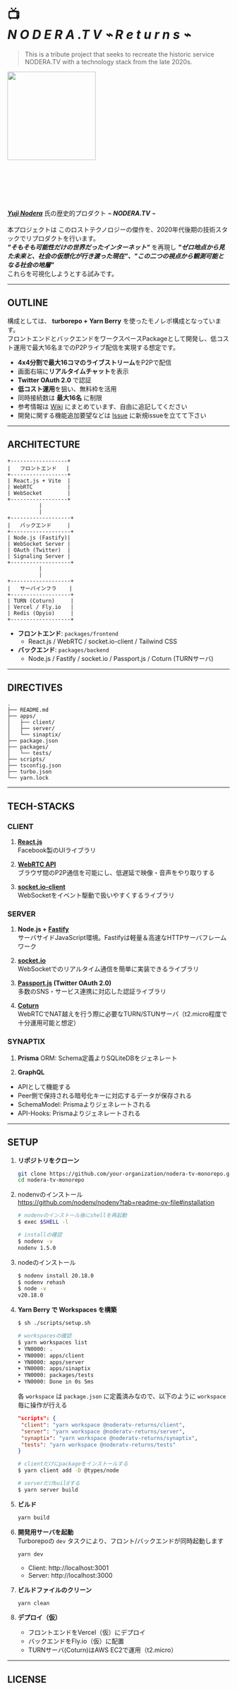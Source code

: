 ### 　
### 　

# 📺<br />_**N O D E R A .T V** ⌁ R e t u r n s ⌁_

> This is a tribute project that seeks to recreate the historic service NODERA.TV with a technology stack from the late 2020s.

<img src="https://github.com/user-attachments/assets/8562305e-b8b2-496c-a98c-e091ad93caef" width="200">

### 　
### 　

_**[Yuji Nodera](https://github.com/yujinodera)**_ 氏の歴史的プロダクト ⌁ _**NODERA.TV**_ ⌁<br /><br />
本プロジェクトは このロストテクノロジーの傑作を、2020年代後期の技術スタックでリプロダクトを行います。<br />
_**"そもそも可能性だけの世界だったインターネット"**_ を再現し _**"ゼロ地点から見た未来と、社会の仮想化が行き渡った現在"、"この二つの視点から観測可能となる社会の地層"**_<br />
これらを可視化しようとする試みです。

---

## OUTLINE

構成としては、 **turborepo + Yarn Berry** を使ったモノレポ構成となっています。  
フロントエンドとバックエンドをワークスペースPackageとして開発し、低コスト運用で最大16名までのP2Pライブ配信を実現する想定です。

- **4x4分割で最大16コマのライブストリーム**をP2Pで配信
- 画面右端に**リアルタイムチャット**を表示
- **Twitter OAuth 2.0** で認証
- **低コスト運用**を狙い、無料枠を活用
- 同時接続数は **最大16名** に制限
- 参考情報は [Wiki](https://github.com/vvvvise/return-of-noderatv/wiki) にまとめています、自由に追記してください
- 開発に関する機能追加要望などは [Issue](https://github.com/vvvvise/return-of-noderatv/issues) に新規issueを立てて下さい

---

## ARCHITECTURE

```plaintext
+------------------+
|   フロントエンド   |
+------------------+
| React.js + Vite  |
| WebRTC           |
| WebSocket        |
+------------------+
          |
          |
+-------------------+
|   バックエンド     |
+-------------------+
| Node.js (Fastify)|
| WebSocket Server |
| OAuth (Twitter)  |
| Signaling Server |
+-------------------+
          |
          |
+-------------------+
|   サーバインフラ    |
+-------------------+
| TURN (Coturn)     |
| Vercel / Fly.io   |
| Redis (Opyio)     |
+-------------------+
```

- **フロントエンド**: `packages/frontend`
  - React.js / WebRTC / socket.io-client / Tailwind CSS
- **バックエンド**: `packages/backend`
  - Node.js / Fastify / socket.io / Passport.js / Coturn (TURNサーバ)

---

## DIRECTIVES

```
.
├── README.md
├── apps/
│   ├── client/
│   ├── server/
│   └── sinaptix/
├── package.json
├── packages/
│   └── tests/
├── scripts/
├── tsconfig.json
├── turbo.json
└── yarn.lock
```

---

## TECH-STACKS

### CLIENT

1. **[React.js](https://ja.react.dev/)**  
   Facebook製のUIライブラリ

2. **[WebRTC API](https://webrtc.org/?hl=ja)**  
   ブラウザ間のP2P通信を可能にし、低遅延で映像・音声をやり取りする

3. **[socket.io-client](https://socket.io/docs/)**  
   WebSocketをイベント駆動で扱いやすくするライブラリ

### SERVER

1. **Node.js + [Fastify](https://fastify.dev/)**  
   サーバサイドJavaScript環境。Fastifyは軽量＆高速なHTTPサーバフレームワーク

2. **[socket.io](https://socket.io/docs/)**  
   WebSocketでのリアルタイム通信を簡単に実装できるライブラリ

4. **[Passport.js](https://www.passportjs.org/) (Twitter OAuth 2.0)**  
   多数のSNS・サービス連携に対応した認証ライブラリ

5. **[Coturn](https://github.com/coturn/coturn)**  
   WebRTCでNAT越えを行う際に必要なTURN/STUNサーバ（t2.micro程度で十分運用可能と想定）

### SYNAPTIX

1. **Prisma**
  ORM: Schema定義よりSQLiteDBをジェネレート

2. **GraphQL**
  - APIとして機能する
  - Peer側で保持される暗号化キーに対応するデータが保存される
  - SchemaModel: Prismaよりジェネレートされる
  - API-Hooks: Prismaよりジェネレートされる

---

## SETUP

1. **リポジトリをクローン**

   ```bash
   git clone https://github.com/your-organization/nodera-tv-monorepo.git
   cd nodera-tv-monorepo
   ```

2. nodenvのインストール<br />
   https://github.com/nodenv/nodenv?tab=readme-ov-file#installation

   ```bash
   # nodenvのインストール後にshellを再起動
   $ exec $SHELL -l

   # installの確認
   $ nodenv -v
   nodenv 1.5.0
   ```

4. nodeのインストール
   ```bash
   $ nodenv install 20.18.0
   $ nodenv rehash
   $ node -v
   v20.18.0
   ```

2. **Yarn Berry で Workspaces を構築**

   ```bash
   $ sh ./scripts/setup.sh

   # workspacesの確認
   $ yarn workspaces list
   ➤ YN0000: .
   ➤ YN0000: apps/client
   ➤ YN0000: apps/server
   ➤ YN0000: apps/sinaptix
   ➤ YN0000: packages/tests
   ➤ YN0000: Done in 0s 5ms
   ```

   各 `workspace` は `package.json` に定義済みなので、以下のように `workspace` 毎に操作が行える

   ```json
   "scripts": {
    "client": "yarn workspace @noderatv-returns/client",
    "server": "yarn workspace @noderatv-returns/server",
    "synaptix": "yarn workspace @noderatv-returns/synaptix",
    "tests": "yarn workspace @noderatv-returns/tests"
   }
   ```

   ```bash
   # clientだけにpackageをインストールする
   $ yarn client add -D @types/node

   # serverだけbuildする
   $ yarn server build
   ```

4. **ビルド**

   ```bash
   yarn build
   ```

5. **開発用サーバを起動**  
   Turborepoの `dev` タスクにより、フロント/バックエンドが同時起動します

   ```bash
   yarn dev
   ```

   - Client: http://localhost:3001
   - Server: http://localhost:3000

6. **ビルドファイルのクリーン**

   ```bash
   yarn clean
   ```

7. **デプロイ（仮）**
   - フロントエンドをVercel（仮）にデプロイ
   - バックエンドをFly.io（仮）に配置
   - TURNサーバ(Coturn)はAWS EC2で運用（t2.micro）

---

## LICENSE

- TBD (未定)

---

## FUTUREPLANS

- 同時接続数のテストと負荷測定
- Twitter以外のOAuth対応 (Google, GitHub等)
- UIデザイン刷新
- etc... [Issues](https://github.com/vvvvise/return-of-noderatv/issues)　へ
